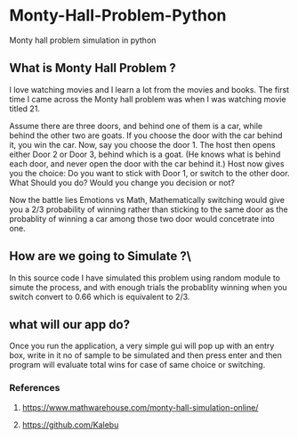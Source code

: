 # Monty-Hall-Problem-Python

Monty hall problem simulation in python

## What is Monty Hall Problem ?

I love watching movies and I learn a lot from the movies and books.
The first time I came across the Monty hall problem was when I was watching movie titled 21.

Assume there are three doors, and behind one of them is a car, while behind the other two are goats. If you choose the door with the car behind it, you win the car. Now, say you choose the door 1. The host then opens either Door 2 or Door 3, behind which is a goat. (He knows what is behind each door, and never open the door with the car behind it.) Host now gives you the choice: Do you want to stick with Door 1, or switch to the other door. What Should you do? Would you change you decision or not?

Now the battle lies Emotions vs Math, Mathematically switching would give you a 2/3 probability of winning rather than sticking to the same door as the probablity of winning a car among those two door would concetrate into one.

## How are we going to Simulate ?\

In this source code I have simulated this problem using random module to simute the process, and with enough trials the probablity winning when you switch convert to 0.66 which is equivalent to 2/3.

## what will our app do?

Once you run the application, a very simple gui will pop up with an entry box, write in it no of sample to be simulated and then press enter and then program will evaluate total wins for case of same choice or switching.

### References

1. https://www.mathwarehouse.com/monty-hall-simulation-online/

2. https://github.com/Kalebu
